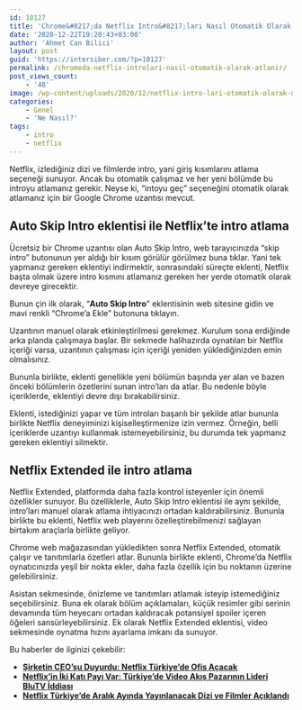 ```yaml
---
id: 10127
title: 'Chrome&#8217;da Netflix Intro&#8217;ları Nasıl Otomatik Olarak Atlanır?'
date: '2020-12-22T19:20:43+03:00'
author: 'Ahmet Can Bilici'
layout: post
guid: 'https://intersiber.com/?p=10127'
permalink: /chromeda-netflix-introlari-nasil-otomatik-olarak-atlanir/
post_views_count:
    - '48'
image: /wp-content/uploads/2020/12/netflix-intro-lari-otomatik-olarak-nasil-atlanir.jpg
categories:
    - Genel
    - 'Ne Nasıl?'
tags:
    - intro
    - netflix
---
```


Netflix, izlediğiniz dizi ve filmlerde intro, yani giriş kısımlarını atlama seçeneği sunuyor. Ancak bu otomatik çalışmaz ve her yeni bölümde bu introyu atlamanız gerekir. Neyse ki, “intoyu geç” seçeneğini otomatik olarak atlamanız için bir Google Chrome uzantısı mevcut.

## Auto Skip Intro eklentisi ile Netflix’te intro atlama

Ücretsiz bir Chrome uzantısı olan Auto Skip Intro, web tarayıcınızda “skip intro” butonunun yer aldığı bir kısım görülür görülmez buna tıklar. Yani tek yapmanız gereken eklentiyi indirmektir, sonrasındaki süreçte eklenti, Netflix başta olmak üzere intro kısmını atlamanız gereken her yerde otomatik olarak devreye girecektir.

Bunun çin ilk olarak, “**Auto Skip Intro**” eklentisinin web sitesine gidin ve mavi renkli “Chrome’a Ekle” butonuna tıklayın.

Uzantının manuel olarak etkinleştirilmesi gerekmez. Kurulum sona erdiğinde arka planda çalışmaya başlar. Bir sekmede halihazırda oynatılan bir Netflix içeriği varsa, uzantının çalışması için içeriği yeniden yüklediğinizden emin olmalısınız.

Bununla birlikte, eklenti genellikle yeni bölümün başında yer alan ve bazen önceki bölümlerin özetlerini sunan intro’ları da atlar. Bu nedenle böyle içeriklerde, eklentiyi devre dışı bırakabilirsiniz.

Eklenti, istediğinizi yapar ve tüm introları başarılı bir şekilde atlar bununla birlikte Netflix deneyiminizi kişiselleştirmenize izin vermez. Örneğin, belli içeriklerde uzantıyı kullanmak istemeyebilirsiniz, bu durumda tek yapmanız gereken eklentiyi silmektir.

## Netflix Extended ile intro atlama

Netflix Extended, platformda daha fazla kontrol isteyenler için önemli özellikler sunuyor. Bu özelliklerle, Auto Skip Intro eklentisi ile aynı şekilde, intro’ları manuel olarak atlama ihtiyacınızı ortadan kaldırabilirsiniz. Bununla birlikte bu eklenti, Netflix web playerını özelleştirebilmenizi sağlayan birtakım araçlarla birlikte geliyor.

Chrome web mağazasından yükledikten sonra Netflix Extended, otomatik çalışır ve tanıtımlarla özetleri atlar. Bununla birlikte eklenti, Chrome’da Netflix oynatıcınızda yeşil bir nokta ekler, daha fazla özellik için bu noktanın üzerine gelebilirsiniz.

Asistan sekmesinde, önizleme ve tanıtımları atlamak isteyip istemediğiniz seçebilirsiniz. Buna ek olarak bölüm açıklamaları, küçük resimler gibi serinin devamında tüm heyecanı ortadan kaldıracak potansiyel spoiler içeren öğeleri sansürleyebilirsiniz. Ek olarak Netflix Extended eklentisi, video sekmesinde oynatma hızını ayarlama imkanı da sunuyor.

Bu haberler de ilginizi çekebilir:

- **[Şirketin CEO’su Duyurdu: Netflix Türkiye’de Ofis Açacak](https://intersiber.com/sirketin-ceosu-duyurdu-netflix-turkiyede-ofis-acacak/)**
- **[Netflix’in İki Katı Payı Var: Türkiye’de Video Akış Pazarının Lideri BluTV İddiası](https://intersiber.com/netflixin-iki-kati-payi-var-turkiyede-video-akis-pazarinin-lideri-blutv/)**
- **[Netflix Türkiye’de Aralık Ayında Yayınlanacak Dizi ve Filmler Açıklandı](https://intersiber.com/netflix-turkiyede-aralik-ayinda-yayinlanacak-dizi-ve-filmler-aciklandi/)**